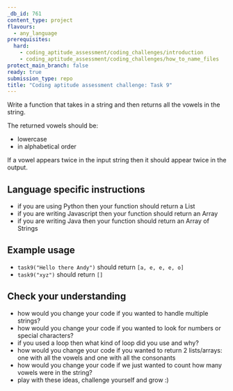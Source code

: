 ```yaml
---
_db_id: 761
content_type: project
flavours:
  - any_language
prerequisites:
  hard:
    - coding_aptitude_assessment/coding_challenges/introduction
    - coding_aptitude_assessment/coding_challenges/how_to_name_files
protect_main_branch: false
ready: true
submission_type: repo
title: "Coding aptitude assessment challenge: Task 9"
---
```


Write a function that takes in a string and then returns all the vowels in the string.

The returned vowels should be:

- lowercase
- in alphabetical order

If a vowel appears twice in the input string then it should appear twice in the output.

## Language specific instructions

- if you are using Python then your function should return a List 
- if you are writing Javascript then your function should return an Array
- if you are writing Java then your function should return an Array of Strings

## Example usage

- `task9("Hello there Andy")` should return `[a, e, e, e, o]`
- `task9("xyz")` should return `[]`

## Check your understanding

- how would you change your code if you wanted to handle multiple strings?
- how would you change your code if you wanted to look for numbers or special characters?
- if you used a loop then what kind of loop did you use and why?
- how would you change your code if you wanted to return 2 lists/arrays: one with all the vowels and one with all the consonants
- how would you change your code if we just wanted to count how many vowels were in the string?
- play with these ideas, challenge yourself and grow :)
